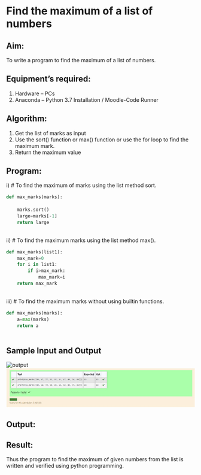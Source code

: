 # Find the maximum of a list of numbers
## Aim:
To write a program to find the maximum of a list of numbers.
## Equipment’s required:
1.	Hardware – PCs
2.	Anaconda – Python 3.7 Installation / Moodle-Code Runner
## Algorithm:
1.	Get the list of marks as input
2.	Use the sort() function or max() function or use the for loop to find the maximum mark.
3.	Return the maximum value
## Program:

i)	# To find the maximum of marks using the list method sort.
```Python
def max_marks(marks):
   
    marks.sort()
    large=marks[-1]
    return large



```

ii)	# To find the maximum marks using the list method max().
```Python
def max_marks(list1):
    max_mark=0
    for i in list1:
        if i>max_mark:
            max_mark=i
    return max_mark



```

iii) # To find the maximum marks without using builtin functions.
```Python
def max_marks(marks):
    a=max(marks)
    return a



```
## Sample Input and Output
![output](./img/max_marks1.jpg) 
![github logo](fm1.jpg)

## Output:

## Result:
Thus the program to find the maximum of given numbers from the list is written and verified using python programming.